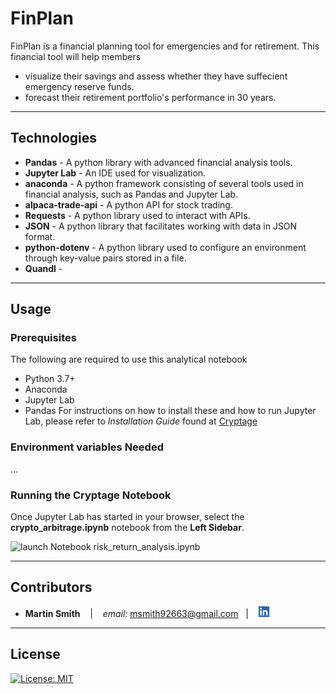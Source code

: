 # FinPlan

FinPlan is a financial planning tool for emergencies and for retirement. This financial tool will help members

* visualize their savings and assess whether they have suffecient emergency reserve funds.
* forecast their retirement portfolio's performance in 30 years.

---

## Technologies

* **Pandas** - A python library with advanced financial analysis tools.
* **Jupyter Lab** - An IDE used for visualization.
* **anaconda** - A python framework consisting of several tools used in financial analysis, such as Pandas and Jupyter Lab.
* **alpaca-trade-api** - A python API for stock trading.
* **Requests** - A python library used to interact with APIs.
* **JSON** - A python library that facilitates working with data in JSON format.
* **python-dotenv** - A python library used to configure an environment through key-value pairs stored in a file.
* **Quandl** - 

---

## Usage

### Prerequisites
The following are required to use this analytical notebook
* Python 3.7+
* Anaconda
* Jupyter Lab
* Pandas
For instructions on how to install these and how to run Jupyter Lab, please refer to *Installation Guide* found at [Cryptage](https://github.com/CAMPSMITH/cryptage.git)

### Environment variables Needed 
...

### Running the Cryptage Notebook

Once Jupyter Lab has started in your browser, select the **crypto_arbitrage.ipynb** notebook from the **Left Sidebar**.

![launch Notebook risk_return_analysis.ipynb](images/start_notebook.png)

---

## Contributors

*  **Martin Smith** <span>&nbsp;&nbsp;</span> |
<span>&nbsp;&nbsp;</span> *email:* msmith92663@gmail.com <span>&nbsp;&nbsp;</span>|
<span>&nbsp;&nbsp;</span> [<img src="images/LI-In-Bug.png" alt="in" width="20"/>](https://www.linkedin.com/in/smithmartinp/)

---

## License

[![License: MIT](https://img.shields.io/badge/License-MIT-yellow.svg)](LICENSE)